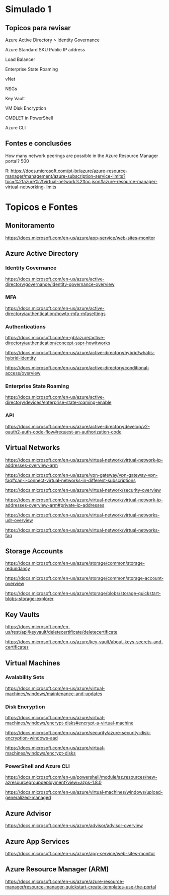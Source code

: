 # Simulado 1

## Topicos para revisar

Azure Active Directory > Identity Governance

Azure Standard SKU Public IP address

Load Balancer

Enterprise State Roaming

vNet

NSGs

Key Vault

VM Disk Encryption

CMDLET in PowerShell

Azure CLI

## Fontes e conclusões

How many network peerings are possible in the Azure Resource Manager portal? 500

R: https://docs.microsoft.com/pt-br/azure/azure-resource-manager/management/azure-subscription-service-limits?toc=%2fazure%2fvirtual-network%2ftoc.json#azure-resource-manager-virtual-networking-limits



# Topicos e Fontes

## Monitoramento

https://docs.microsoft.com/en-us/azure/app-service/web-sites-monitor


## Azure Active Directory

### Identity Governance

https://docs.microsoft.com/en-us/azure/active-directory/governance/identity-governance-overview

### MFA

https://docs.microsoft.com/en-us/azure/active-directory/authentication/howto-mfa-mfasettings

### Authentications

https://docs.microsoft.com/en-gb/azure/active-directory/authentication/concept-sspr-howitworks

https://docs.microsoft.com/en-us/azure/active-directory/hybrid/whatis-hybrid-identity

https://docs.microsoft.com/en-us/azure/active-directory/conditional-access/overview

### Enterprise State Roaming

https://docs.microsoft.com/en-us/azure/active-directory/devices/enterprise-state-roaming-enable

### API

https://docs.microsoft.com/en-us/azure/active-directory/develop/v2-oauth2-auth-code-flow#request-an-authorization-code

## Virtual Networks

https://docs.microsoft.com/en-us/azure/virtual-network/virtual-network-ip-addresses-overview-arm

https://docs.microsoft.com/en-us/azure/vpn-gateway/vpn-gateway-vpn-faq#can-i-connect-virtual-networks-in-different-subscriptions

https://docs.microsoft.com/en-us/azure/virtual-network/security-overview

https://docs.microsoft.com/en-us/azure/virtual-network/virtual-network-ip-addresses-overview-arm#private-ip-addresses

https://docs.microsoft.com/en-us/azure/virtual-network/virtual-networks-udr-overview

https://docs.microsoft.com/en-us/azure/virtual-network/virtual-networks-faq


## Storage Accounts 

https://docs.microsoft.com/en-us/azure/storage/common/storage-redundancy 

https://docs.microsoft.com/en-us/azure/storage/common/storage-account-overview

https://docs.microsoft.com/en-us/azure/storage/blobs/storage-quickstart-blobs-storage-explorer

## Key Vaults

https://docs.microsoft.com/en-us/rest/api/keyvault/deletecertificate/deletecertificate

https://docs.microsoft.com/en-us/azure/key-vault/about-keys-secrets-and-certificates

## Virtual Machines 

### Avalability Sets

https://docs.microsoft.com/en-us/azure/virtual-machines/windows/maintenance-and-updates

### Disk Encryption

https://docs.microsoft.com/en-us/azure/virtual-machines/windows/encrypt-disks#encrypt-a-virtual-machine

https://docs.microsoft.com/en-us/azure/security/azure-security-disk-encryption-windows-aad

https://docs.microsoft.com/en-us/azure/virtual-machines/windows/encrypt-disks

### PowerShell and Azure CLI

https://docs.microsoft.com/en-us/powershell/module/az.resources/new-azresourcegroupdeployment?view=azps-1.8.0

https://docs.microsoft.com/en-us/azure/virtual-machines/windows/upload-generalized-managed

## Azure Advisor 

https://docs.microsoft.com/en-us/azure/advisor/advisor-overview

## Azure App Services

https://docs.microsoft.com/en-us/azure/app-service/web-sites-monitor

## Azure Resource Manager (ARM)

https://docs.microsoft.com/en-us/azure/azure-resource-manager/resource-manager-quickstart-create-templates-use-the-portal